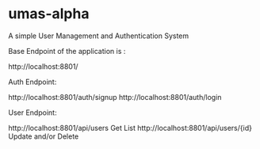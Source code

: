# umas-alpha
A simple User Management and Authentication System

Base Endpoint of the application is :

http://localhost:8801/

Auth Endpoint:

http://localhost:8801/auth/signup
http://localhost:8801/auth/login

User Endpoint:

http://localhost:8801/api/users Get List
http://localhost:8801/api/users/{id} Update and/or Delete
